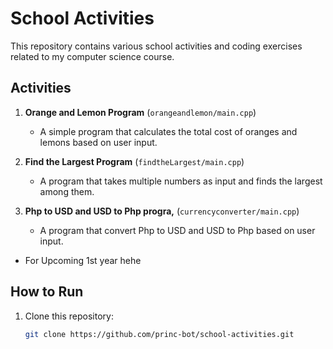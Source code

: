 # School Activities

This repository contains various school activities and coding exercises related to my computer science course.

## Activities

1. **Orange and Lemon Program** (`orangeandlemon/main.cpp`)
   - A simple program that calculates the total cost of oranges and lemons based on user input.

2. **Find the Largest Program** (`findtheLargest/main.cpp`)
   - A program that takes multiple numbers as input and finds the largest among them.
3. **Php to USD and USD to Php progra,** (`currencyconverter/main.cpp`)
   - A program that convert Php to USD and USD to Php based on user input.

 - For Upcoming 1st year hehe
## How to Run

1. Clone this repository:
   ```bash
   git clone https://github.com/princ-bot/school-activities.git
